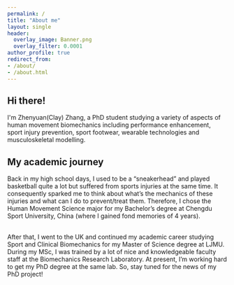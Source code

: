 ```yaml
---
permalink: /
title: "About me"
layout: single
header:
  overlay_image: Banner.png
  overlay_filter: 0.0001
author_profile: true
redirect_from: 
- /about/
- /about.html
---
```


## Hi there!
I'm Zhenyuan(Clay) Zhang, a PhD student studying a variety of aspects of human movement biomechanics including performance enhancement, sport injury prevention, sport footwear, wearable technologies and musculoskeletal modelling.

## My academic journey
Back in my high school days, I used to be a “sneakerhead” and played basketball quite a lot but suffered from sports injuries at the same time. It consequently sparked me to think about what’s the mechanics of these injuries and what can I do to prevent/treat them. Therefore, I chose the Human Movement Science major for my Bachelor’s degree at Chengdu Sport University, China (where I gained fond memories of 4 years). 

<br>
After that, I went to the UK and continued my academic career studying Sport and Clinical Biomechanics for my Master of Science degree at LJMU. During my MSc, I was trained by a lot of nice and knowledgeable faculty staff at the Biomechanics Research Laboratory. At present, I’m working hard to get my PhD degree at the same lab. So, stay tuned for the news of my PhD project!
